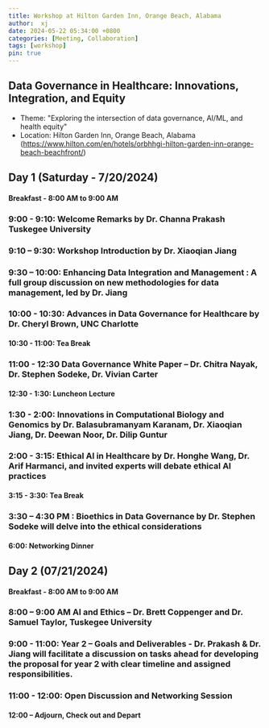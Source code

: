 ```yaml
---
title: Workshop at Hilton Garden Inn, Orange Beach, Alabama
author:  xj
date: 2024-05-22 05:34:00 +0800
categories: [Meeting, Collaboration]
tags: [workshop]
pin: true
---
```

## Data Governance in Healthcare: Innovations, Integration, and Equity
* Theme: "Exploring the intersection of data governance, AI/ML, and health equity"
* Location: Hilton Garden Inn, Orange Beach, Alabama (https://www.hilton.com/en/hotels/orbhhgi-hilton-garden-inn-orange-beach-beachfront/)

## Day 1 (Saturday - 7/20/2024)
#### Breakfast  - 8:00 AM to 9:00 AM 
### 9:00 - 9:10: Welcome Remarks by Dr. Channa Prakash Tuskegee University  
### 9:10 – 9:30:  Workshop Introduction by Dr. Xiaoqian Jiang
### 9:30 – 10:00: Enhancing Data Integration and Management : A full group discussion on new methodologies for data management, led by Dr. Jiang  
### 10:00 - 10:30: Advances in Data Governance for Healthcare by Dr. Cheryl Brown, UNC Charlotte
#### 10:30 - 11:00:  Tea Break
### 11:00 - 12:30 Data Governance White Paper – Dr. Chitra Nayak,  Dr. Stephen Sodeke, Dr. Vivian Carter
#### 12:30 - 1:30: Luncheon Lecture 
### 1:30 - 2:00: Innovations in Computational Biology and Genomics by Dr. Balasubramanyam Karanam, Dr. Xiaoqian Jiang, Dr. Deewan Noor, Dr. Dilip Guntur
### 2:00 - 3:15: Ethical AI in Healthcare by Dr. Honghe Wang, Dr. Arif Harmanci, and invited experts will debate ethical AI practices
#### 3:15 - 3:30: Tea Break
### 3:30 – 4:30 PM : Bioethics in Data Governance by Dr. Stephen Sodeke will delve into the ethical considerations
#### 6:00: Networking Dinner  
    
## Day 2 (07/21/2024)
#### Breakfast  - 8:00 AM to 9:00 AM

### 8:00 – 9:00 AM  AI and Ethics – Dr. Brett Coppenger and Dr. Samuel Taylor, Tuskegee University
### 9:00 - 11:00:  Year 2 – Goals and Deliverables -  Dr. Prakash & Dr. Jiang will facilitate a discussion on tasks ahead for developing the proposal for year 2 with clear timeline and assigned responsibilities. 
### 11:00 - 12:00: Open Discussion and Networking Session
#### 12:00 – Adjourn, Check out and Depart
